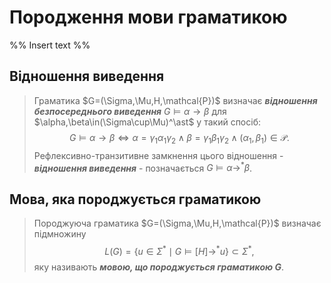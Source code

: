 # Породження мови граматикою

%% Insert text %%
## Відношення виведення

> Граматика $G=(\Sigma,\Mu,H,\mathcal{P})$ визначає ***відношення безпосереднього виведення*** $G\models\alpha\rightarrow\beta$ для $\alpha,\beta\in(\Sigma\cup\Mu)^\ast$ у такий спосіб:$$
G\models\alpha\rightarrow\beta\iff\alpha=\gamma_1\alpha_1\gamma_2\land\beta=\gamma_1\beta_1\gamma_2\land(\alpha_1,\beta_1)\in\mathcal{P}.
$$Рефлексивно-транзитивне замкнення цього відношення - ***відношення виведення*** - позначається $G\models\alpha\rightarrow^*\beta$.

## Мова, яка породжується граматикою

> Породжуюча граматика $G=(\Sigma,\Mu,H,\mathcal{P})$ визначає підмножину$$
L(G)=\{u\in\Sigma^\ast\mid G\models[H]\rightarrow^*u\}\subset\Sigma^\ast,
$$яку називають ***мовою, що породжується граматикою $G$***.
